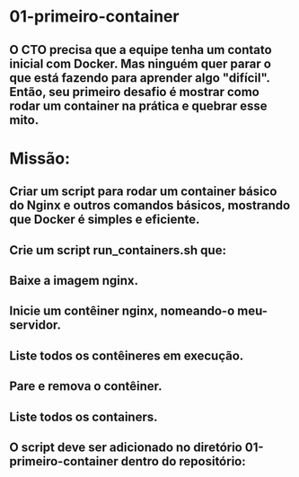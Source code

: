 # 01-primeiro-container

## O CTO precisa que a equipe tenha um contato inicial com Docker. Mas ninguém quer parar o que está fazendo para aprender algo "difícil". Então, seu primeiro desafio é mostrar como rodar um container na prática e quebrar esse mito.

# Missão:

## Criar um script para rodar um container básico do Nginx e outros comandos básicos, mostrando que Docker é simples e eficiente.

## Crie um script run_containers.sh que:

## Baixe a imagem nginx.
## Inicie um contêiner nginx, nomeando-o meu-servidor.
## Liste todos os contêineres em execução.
## Pare e remova o contêiner.
## Liste todos os containers.
## O script deve ser adicionado no diretório 01-primeiro-container dentro do repositório:
